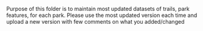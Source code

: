 Purpose of this folder is to maintain most updated datasets of trails, park features, for each park.
Please use the most updated version each time and upload a new version with few comments on what you added/changed
